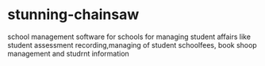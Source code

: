 # stunning-chainsaw
school management software  for schools for managing student affairs like student assessment recording,managing of student schoolfees, book shoop management and studrnt information 
